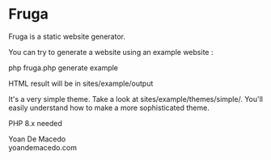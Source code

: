 # Fruga

Fruga is a static website generator.

You can try to generate a website using an example website :

php fruga.php generate example

HTML result will be in sites/example/output

It's a very simple theme. Take a look at sites/example/themes/simple/.
You'll easily understand how to make a more sophisticated theme.

PHP 8.x needed

Yoan De Macedo  
yoandemacedo.com